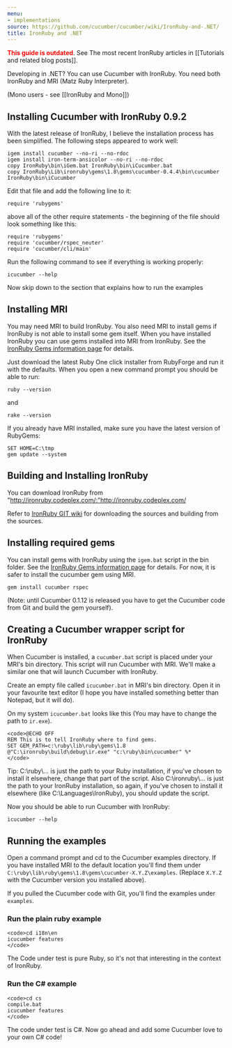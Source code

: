 ```yaml
---
menu:
- implementations
source: https://github.com/cucumber/cucumber/wiki/IronRuby-and-.NET/
title: IronRuby and .NET
---
```


**<span style="color: red;">This guide is outdated</span>**. See The most recent IronRuby articles in [[Tutorials and related blog posts]].

Developing in .NET? You can use Cucumber with IronRuby. You need both IronRuby and MRI (Matz Ruby Interpreter).

(Mono users - see [[IronRuby and Mono]])

## Installing Cucumber with IronRuby 0.9.2

With the latest release of IronRuby, I believe the installation process has been simplified. The following steps appeared to work well:

```
igem install cucumber --no-ri --no-rdoc
igem install iron-term-ansicolor --no-ri --no-rdoc
copy IronRuby\bin\iGem.bat IronRuby\bin\iCucumber.bat
copy IronRuby\Lib\ironruby\gems\1.8\gems\cucumber-0.4.4\bin\cucumber IronRuby\bin\iCucumber
```

Edit that file and add the following line to it:

```
require 'rubygems'
```

above all of the other require statements - the beginning of the file should look something like this:

```
require 'rubygems'
require 'cucumber/rspec_neuter'
require 'cucumber/cli/main'
```

Run the following command to see if everything is working properly:

```
icucumber --help
```

Now skip down to the section that explains how to run the examples

## Installing MRI

You may need MRI to build IronRuby. You also need MRI to install gems if IronRuby is not able to install some gem itself. When you have installed IronRuby you can use gems installed into MRI from IronRuby. See the [IronRuby Gems information page](http://www.ironruby.net/Documentation/Real_Ruby_Applications/RubyGems) for details.

Just download the latest Ruby One click installer from RubyForge and run it with the defaults.
When you open a new command prompt you should be able to run:

```
ruby --version
```

and

```
rake --version
```

If you already have MRI installed, make sure you have the latest version of RubyGems:

```
SET HOME=C:\tmp
gem update --system
```

## Building and Installing IronRuby

You can download IronRuby from "<http://ironruby.codeplex.com/:"http://ironruby.codeplex.com/>

Refer to [IronRuby GIT wiki](http://wiki.github.com/ironruby/ironruby) for downloading the sources and building from the sources.

## Installing required gems

You can install gems with IronRuby using the `igem.bat` script in the bin folder. See the [IronRuby Gems information page](http://www.ironruby.net/Documentation/Real_Ruby_Applications/RubyGems) for details. For now, it is safer to install the cucumber gem using MRI.

```
gem install cucumber rspec
```

(Note: until Cucumber 0.1.12 is released you have to get the Cucumber code from Git and build the gem yourself).

## Creating a Cucumber wrapper script for IronRuby

When Cucumber is installed, a <code>cucumber.bat</code> script is placed under your MRI's bin directory.
This script will run Cucumber with MRI. We'll make a similar one that will launch Cucumber
with IronRuby.

Create an empty file called <code>icucumber.bat</code> in MRI's bin directory.
Open it in your favourite text editor (I hope you have installed something better than
Notepad, but it will do).

On my system <code>icucumber.bat</code> looks like this (You may have to change the path to <code>ir.exe</code>).

```
<code>@ECHO OFF
REM This is to tell IronRuby where to find gems.
SET GEM_PATH=c:\ruby\lib\ruby\gems\1.8
@"C:\ironruby\build\debug\ir.exe" "c:\ruby\bin\cucumber" %*
</code>
```

Tip: C:\\ruby\\... is just the path to your Ruby installation, if you've chosen to install it elsewhere, change that part of the script. Also C:\\ironruby\\... is just the path to your IronRuby installation, so again, if you've chosen to install it elsewhere (like C:\\Languages\\IronRuby), you should update the script.

Now you should be able to run Cucumber with IronRuby:

```
icucumber --help
```

## Running the examples

Open a command prompt and cd to the Cucumber examples directory. If you have installed MRI to the default
location you'll find them under <code>C:\\ruby\\lib\\ruby\\gems\\1.8\\gems\\cucumber-X.Y.Z\\examples</code>. (Replace <code>X.Y.Z</code> with the Cucumber version you installed above).

If you pulled the Cucumber code with Git, you'll find the examples under <code>examples</code>.

### Run the plain ruby example

```
<code>cd i18n\en
icucumber features
</code>
```

The Code under test is pure Ruby, so it's not that interesting in the context of IronRuby.

### Run the C# example

```
<code>cd cs
compile.bat
icucumber features
</code>
```

The code under test is C#. Now go ahead and add some Cucumber love to your own C# code!
